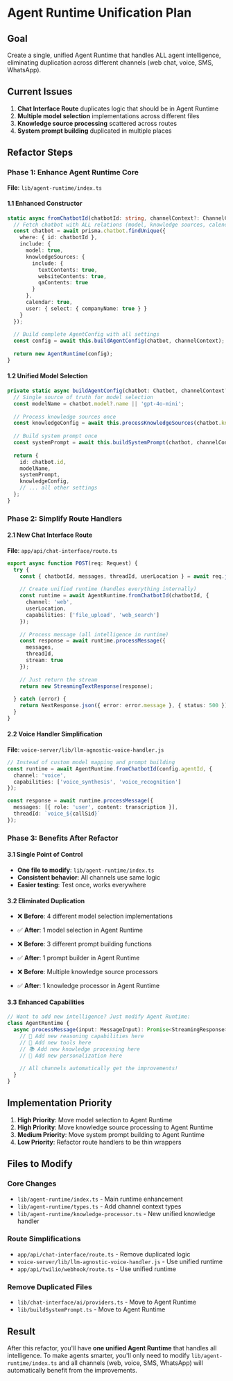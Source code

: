 # Agent Runtime Unification Plan

## Goal
Create a single, unified Agent Runtime that handles ALL agent intelligence, eliminating duplication across different channels (web chat, voice, SMS, WhatsApp).

## Current Issues
1. **Chat Interface Route** duplicates logic that should be in Agent Runtime
2. **Multiple model selection** implementations across different files
3. **Knowledge source processing** scattered across routes
4. **System prompt building** duplicated in multiple places

## Refactor Steps

### Phase 1: Enhance Agent Runtime Core
**File**: `lib/agent-runtime/index.ts`

#### 1.1 Enhanced Constructor
```typescript
static async fromChatbotId(chatbotId: string, channelContext?: ChannelContext): Promise<AgentRuntime> {
  // Fetch chatbot with ALL relations (model, knowledge sources, calendar, etc.)
  const chatbot = await prisma.chatbot.findUnique({
    where: { id: chatbotId },
    include: {
      model: true,
      knowledgeSources: {
        include: {
          textContents: true,
          websiteContents: true,
          qaContents: true
        }
      },
      calendar: true,
      user: { select: { companyName: true } }
    }
  });
  
  // Build complete AgentConfig with all settings
  const config = await this.buildAgentConfig(chatbot, channelContext);
  
  return new AgentRuntime(config);
}
```

#### 1.2 Unified Model Selection
```typescript
private static async buildAgentConfig(chatbot: Chatbot, channelContext?: ChannelContext): Promise<AgentConfig> {
  // Single source of truth for model selection
  const modelName = chatbot.model?.name || 'gpt-4o-mini';
  
  // Process knowledge sources once
  const knowledgeConfig = await this.processKnowledgeSources(chatbot.knowledgeSources);
  
  // Build system prompt once
  const systemPrompt = await this.buildSystemPrompt(chatbot, channelContext);
  
  return {
    id: chatbot.id,
    modelName,
    systemPrompt,
    knowledgeConfig,
    // ... all other settings
  };
}
```

### Phase 2: Simplify Route Handlers

#### 2.1 New Chat Interface Route
**File**: `app/api/chat-interface/route.ts`

```typescript
export async function POST(req: Request) {
  try {
    const { chatbotId, messages, threadId, userLocation } = await req.json();
    
    // Create unified runtime (handles everything internally)
    const runtime = await AgentRuntime.fromChatbotId(chatbotId, {
      channel: 'web',
      userLocation,
      capabilities: ['file_upload', 'web_search']
    });
    
    // Process message (all intelligence in runtime)
    const response = await runtime.processMessage({
      messages,
      threadId,
      stream: true
    });
    
    // Just return the stream
    return new StreamingTextResponse(response);
    
  } catch (error) {
    return NextResponse.json({ error: error.message }, { status: 500 });
  }
}
```

#### 2.2 Voice Handler Simplification
**File**: `voice-server/lib/llm-agnostic-voice-handler.js`

```typescript
// Instead of custom model mapping and prompt building
const runtime = await AgentRuntime.fromChatbotId(config.agentId, {
  channel: 'voice',
  capabilities: ['voice_synthesis', 'voice_recognition']
});

const response = await runtime.processMessage({
  messages: [{ role: 'user', content: transcription }],
  threadId: `voice_${callSid}`
});
```

### Phase 3: Benefits After Refactor

#### 3.1 Single Point of Control
- **One file to modify**: `lib/agent-runtime/index.ts`
- **Consistent behavior**: All channels use same logic
- **Easier testing**: Test once, works everywhere

#### 3.2 Eliminated Duplication
- ❌ **Before**: 4 different model selection implementations
- ✅ **After**: 1 model selection in Agent Runtime

- ❌ **Before**: 3 different prompt building functions  
- ✅ **After**: 1 prompt builder in Agent Runtime

- ❌ **Before**: Multiple knowledge source processors
- ✅ **After**: 1 knowledge processor in Agent Runtime

#### 3.3 Enhanced Capabilities
```typescript
// Want to add new intelligence? Just modify Agent Runtime:
class AgentRuntime {
  async processMessage(input: MessageInput): Promise<StreamingResponse> {
    // 🧠 Add new reasoning capabilities here
    // 🔧 Add new tools here  
    // 📚 Add new knowledge processing here
    // 🎯 Add new personalization here
    
    // All channels automatically get the improvements!
  }
}
```

## Implementation Priority

1. **High Priority**: Move model selection to Agent Runtime
2. **High Priority**: Move knowledge source processing to Agent Runtime  
3. **Medium Priority**: Move system prompt building to Agent Runtime
4. **Low Priority**: Refactor route handlers to be thin wrappers

## Files to Modify

### Core Changes
- `lib/agent-runtime/index.ts` - Main runtime enhancement
- `lib/agent-runtime/types.ts` - Add channel context types
- `lib/agent-runtime/knowledge-processor.ts` - New unified knowledge handler

### Route Simplifications  
- `app/api/chat-interface/route.ts` - Remove duplicated logic
- `voice-server/lib/llm-agnostic-voice-handler.js` - Use unified runtime
- `app/api/twilio/webhook/route.ts` - Use unified runtime

### Remove Duplicated Files
- `lib/chat-interface/ai/providers.ts` - Move to Agent Runtime
- `lib/buildSystemPrompt.ts` - Move to Agent Runtime

## Result
After this refactor, you'll have **one unified Agent Runtime** that handles all intelligence. To make agents smarter, you'll only need to modify `lib/agent-runtime/index.ts` and all channels (web, voice, SMS, WhatsApp) will automatically benefit from the improvements. 